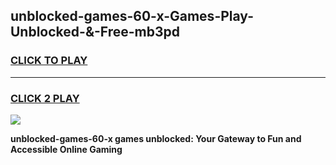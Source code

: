 
## unblocked-games-60-x-Games-Play-Unblocked-&-Free-mb3pd
<h3>
<a href="https://premium76.site?title=unblocked-games-60-x&ref=24A">CLICK TO PLAY</a></h3>
<hr>

<h3>
<a href="https://premium76.site?title=unblocked-games-60-x&ref=24A">CLICK 2 PLAY</a>
  
</h3>

<a href="https://premium76.site?title=unblocked-games-60-x&ref=24A"><img src="https://clearcache.store/games.png"></a>


**unblocked-games-60-x games unblocked: Your Gateway to Fun and Accessible Online Gaming**
